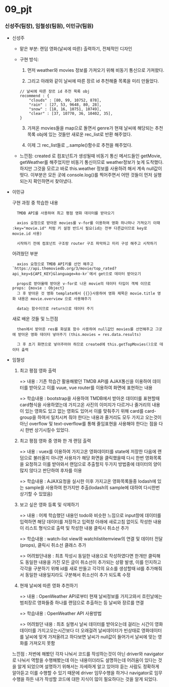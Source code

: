 # 09_pjt

### 신성주(팀장), 임철성(팀원), 이민규(팀원)



- 신성주
    - 맡은 부분: 랜덤 영화(날씨에 따른) 출력하기, 전체적인 디자인
    - 구현 방식: 
        
        1. 먼저 weather와 movies 정보를 가져오기 위해 비동기 통신으로 가져왔다.

        2. 그리고 아래와 같이 날씨에 따른 장르 id 추천해줄 목록을 미리 만들었다.
        ```
        // 날씨에 따른 장르 id 추천 목록 obj
        recommend : {
            "clouds" : [80, 99, 10752, 878],
            "rain" : [27, 53, 9648, 80, 28],
            "snow" : [18, 16, 10751, 10749],
            "clear" : [37, 10770, 36, 10402, 35],
        }
        ```

        3. 가져온 movies들을 map으로 돌면서 genre가 현재 날씨에 해당되는 추천목록 obj에 있는 것들만 새로운 rec_list로 반환 해주었다.

        4. 이제 그 rec_list들로 _.sample()함수로 추천을 해주었다.

    - 느낀점: created 로 컴포넌트가 생성될때 비동기 통신 메서드들인 getMovie, getWeather를 해주었지만 비동기 통신이므로 weather정보가 늦게 도착했다. 하지만 그것을 모르고 바로 this.weather 정보를 사용하려 해서 계속 null값이 떳다. 이부분은 모든 곳에 console.log()를 찍어주면서 어떤 것들이 먼저 실행되는지 확인하면서 찾아냈다.

- 이민규

    구현 과정 중 학습한 내용

        TMDB API를 사용하여 최고 평점 영화 데이터를 받아오기

        axios 요청으로 받아온 movies를 v-for를 이용하여 영화 하나하나 가져오기 이때 :key="movie.id" 처럼 키 설정 반드시 필요(id는 전부 다른값이므로 key로 movie.id 사용)

        시작하기 전에 컴포넌트 구조랑 router 구조 파악하고 미리 구성 해주고 시작하기

    어려웠던 부분

        axios 요청으로 TMDB API키를 선언 해주고 `https://api.themoviedb.org/3/movie/top_rated?api_key=${API_KEY}&language=ko-kr`에서 get으로 데이터 받아오기

        props로 받아올때 받아온 v-for로 나온 movie의 데이터 타입이 객체 이므로 props: {movie : Object}
        그 후 받아온 것 영화 template에서 {{}}사용하여 영화 제목은 movie.title 영화 내용은 movie.overview 으로 사용해주기

        data는 함수이므로 return으로 데이터 주기

    새로 배운 것들 및 느낀점

        then에서 받아온 res를 화살표 함수 사용하여 null값인 movies를 선언해주고 그곳에 받아온 영화 데이터 넣어주기 (this.movies = res.data.results)

        그 후 초기 화면으로 넣어주어야 하므로 created에 this.getTopMovies()으로 데이터 출력


- 임철성 
    1) 최고 평점 영화 출력

        => 내용 : 기존 학습간 활용해봤던 TMDB API를 AJAX통신을 이용하여 데이터를 받아오고 이를 vuue, vue router를 이용하여 화면에 표현하는 내용

        => 학습내용 : bootstrap을 사용하여 TMDB에서 받아온 데이터를 표현할때 card형식을 사용하였는데 가지고온 사진의 이미지가 다르거나 줄거리의 내용이 있는 영화도 있고 없는 영화도 있어서 이를 맞춰주기 위해 card를 card-group을 하여서 일치시켜 줘야 한다는 내용과 줄거리도 모두 가지고 오는것이 아닌 overflow 및 text-overflow를 통해 줄임표현을 사용해야 한다는 점을 다시 한번 상기시킬수 있었다.

    2) 최고 평점 영화 중 영화 한 개 랜덤 출력

        => 내용 : vuex를 이용하여 가지고온 영화데이터를 state에 저장한 다음에 랜덤으로 불러올지 아니면 사용자가 해당 화면을 클릭했을때 다시 한번 영화목록을 요청하고 이를 받아와서 랜덤으로 추출할지 두가지 방법중에 데이터의 양이 많지 않다고 판단하여 후자를 이용

        => 학습내용 : AJAX요청을 실시한 이후 가지고온 영화목록들중 lodash에 있는 sample을 사용하여 한가지만 추출(lodash의 sample에 대하여 다시한번 상기할 수 있었음)

    3) 보고 싶은 영화 등록 및 삭제하기

        => 내용 : 어제 학습했던 내용인 todo와 비슷한 느낌으로 input창에 데이터를 입력하면 해당 데이터를 저장하고 입력창 아래에 새로고침 없이도 작성한 내용이 리스트 형식으로 출력 및 작성한 내용 클릭시 취소선 추가

        => 학습내용 : watch-list view와 watchlistitemview의 연결 및 데이터 전달(props), 클릭시 취소선 클래스 추가
        
        => 어려웠던내용 : 최초 작성시 동일한 내용으로 작성하였다면 한개만 클릭해도 동일한 내용을 가진 모든 글이 취소선이 추가되는 상황 발생, 이를 인지하고 각각을 구분하기 위해 id를 새로 만들고 각각의 요소를 생성할때 id를 추가해줘서 동일한 내용일지라도 구분해서 취소선이 추가 되도록 수정

    4) 현재 날씨에 따른 영화 추천하기

        => 내용 : OpenWeather API로부터 현재 날씨정보를 가지고와서 흐린날에는 범죄장르 영화들중 하나를 랜덤으로 추출하는 등 날씨와 장르를 연결

        => 학습내용 : OpenWeather API 사용방법
        
        => 어려웠던 내용 : 최초 실행시 날씨 데이터를 받아오는데 걸리는 시간이 영화데이터를 가지고오는시간보다 더 오래걸려 날씨데이터가 빈상태로 영화데이터를 날씨에 맞게 가져올려고 하다보면 날씨가 null값이 들어가서 날씨에 맞는 영화를 가져오지 못함

    느낀점 : 저번에 해봤던 각자 나눠서 코드를 작성하는것이 아닌 driver와 navigator로 나눠서 역할을 수행해봤는데 아는 내용이더라도 설명하는데 어려움이 있다는 것을 알게 되었으며 설명하기 위해서는 자세하게 알고 있어야 듣는 사람도 정확하게 알아듣고 이를 수행할 수 있기 때문에 driver 임무수행을 하거나 navigator로 임무수행을 하든 내가 작성할 코드에 대한 지식이 많이 필요하다는 것을 알게 되었다.